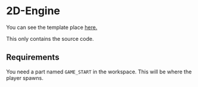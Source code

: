 # 2D-Engine
You can see the template place [here.](https://www.roblox.com/games/9952728220/2D-ENGINE)

This only contains the source code.

## Requirements
You need a part named `GAME_START` in the workspace. This will be where the player spawns. 